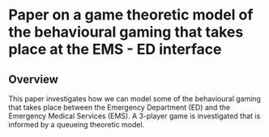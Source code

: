 Paper on a game theoretic model of the behavioural gaming that takes place at the EMS - ED interface
=======================================================================
Overview
-----------------------------------------------------------------------
This paper investigates how we can model some of the behavioural gaming that 
takes place between the Emergency Department (ED) and the Emergency Medical
Services (EMS). A 3-player game is investigated that is informed by a queueing
theoretic model.
